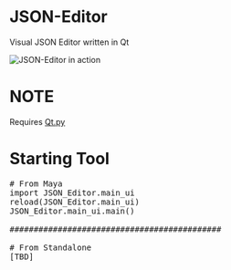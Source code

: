 # JSON-Editor
Visual JSON Editor written in Qt

![JSON-Editor in action](https://raw.githubusercontent.com/rBrenick/JSON-Editor/master/docs/example_image.PNG)

# NOTE
Requires <a href="https://github.com/mottosso/Qt.py/">Qt.py</a>

# Starting Tool
<pre>
# From Maya
import JSON_Editor.main_ui
reload(JSON_Editor.main_ui)
JSON_Editor.main_ui.main()

############################################

# From Standalone
[TBD]

</pre>

